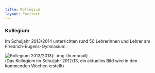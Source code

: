 ```yaml
---
title: Kollegium
layout: Portrait
---
```


### Kollegium

Im Schuljahr 2013/2014 unterrichten rund 50 Lehrerinnen und Lehrer am Friedrich-Eugens-Gymnasium.

![Kollegium 2012/2013](http://www.feg-stuttgart.de/bilder/k12.jpg){: .img-thumbnail}<br />
(Das Kollegium im Schuljahr 2012/13, ein aktuelles Bild wird in den kommenden Wochen erstellt)
